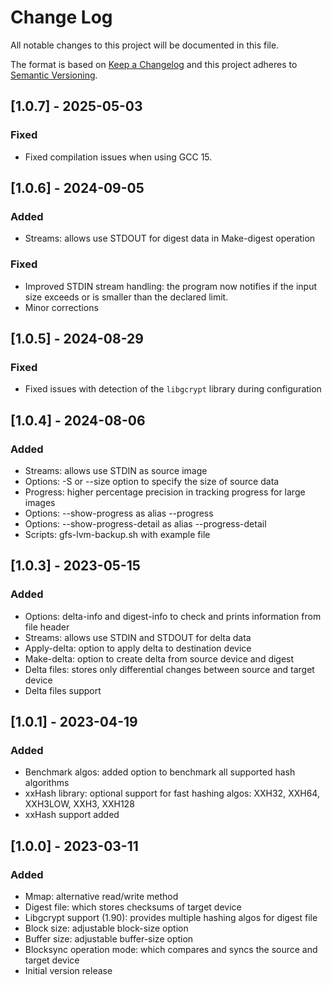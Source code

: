 
# Change Log
All notable changes to this project will be documented in this file.
 
The format is based on [Keep a Changelog](http://keepachangelog.com/)
and this project adheres to [Semantic Versioning](http://semver.org/).

## [1.0.7] - 2025-05-03
### Fixed
- Fixed compilation issues when using GCC 15.


## [1.0.6] - 2024-09-05
### Added
- Streams: allows use STDOUT for digest data in Make-digest operation
### Fixed
- Improved STDIN stream handling: the program now notifies if the input size exceeds or is smaller than the declared limit.
- Minor corrections


## [1.0.5] - 2024-08-29
### Fixed
- Fixed issues with detection of the `libgcrypt` library during configuration


## [1.0.4] - 2024-08-06
### Added
- Streams: allows use STDIN as source image
- Options: -S or --size option to specify the size of source data
- Progress: higher percentage precision in tracking progress for large images
- Options: --show-progress as alias --progress
- Options: --show-progress-detail as alias --progress-detail
- Scripts: gfs-lvm-backup.sh with example file


## [1.0.3] - 2023-05-15
### Added
- Options: delta-info and digest-info to check and prints information from file header
- Streams: allows use STDIN and STDOUT for delta data
- Apply-delta: option to apply delta to destination device
- Make-delta: option to create delta from source device and digest
- Delta files: stores only differential changes between source and target device
- Delta files support

 
## [1.0.1] - 2023-04-19
### Added
- Benchmark algos: added option to benchmark all supported hash algorithms
- xxHash library: optional support for fast hashing algos: XXH32, XXH64, XXH3LOW, XXH3, XXH128
- xxHash support added


## [1.0.0] - 2023-03-11
### Added
- Mmap: alternative read/write method
- Digest file: which stores checksums of target device
- Libgcrypt support (1.90): provides multiple hashing algos for digest file
- Block size: adjustable block-size option
- Buffer size: adjustable buffer-size option
- Blocksync operation mode: which compares and syncs the source and target device
- Initial version release
